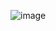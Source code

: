 ![image](https://github.com/Rahul-chaurasiya/Leetcode-Practice-Problem/assets/77222540/07f0102c-c63f-4165-bb86-caeb60892626)
